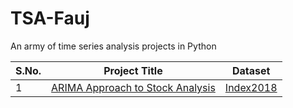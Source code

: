 # TSA-Fauj
An army of time series analysis projects in Python

| S.No. | Project Title | Dataset |
|-------|---------------|---------|
| 1 | [ARIMA Approach to Stock Analysis](https://github.com/DataMinati/TSA-Fauj/blob/main/ARIMA_Approach_to_Index_2k18_Stocks.ipynb) | [Index2018](https://raw.githubusercontent.com/MainakRepositor/Datasets-/master/Index2018.csv) | 

